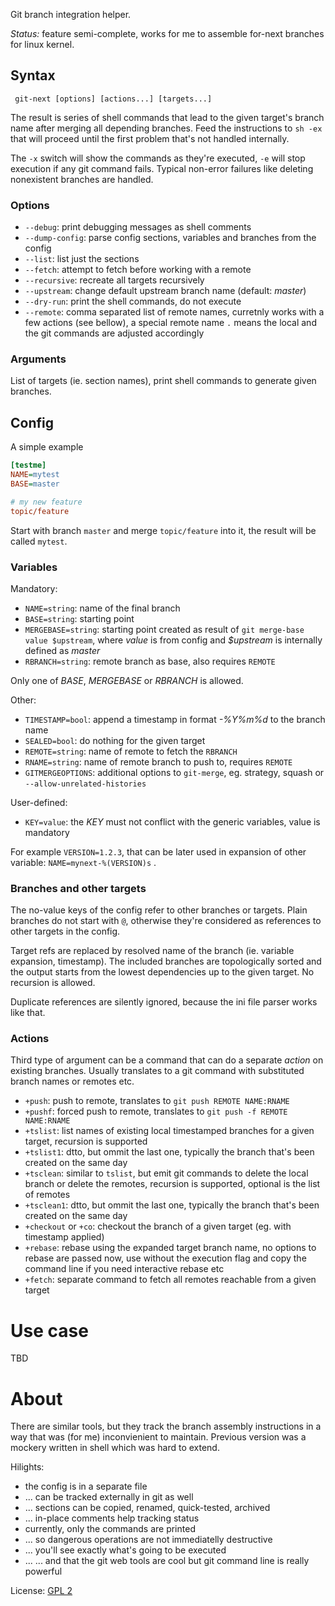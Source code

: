 Git branch integration helper.

*Status:* feature semi-complete, works for me to assemble for-next branches for
linux kernel.

## Syntax

```shell
 git-next [options] [actions...] [targets...]
```

The result is series of shell commands that lead to the given target's branch
name after merging all depending branches. Feed the instructions to `sh -ex`
that will proceed until the first problem that's not handled internally.

The `-x` switch will show the commands as they're executed, `-e` will stop
execution if any git command fails. Typical non-error failures like deleting
nonexistent branches are handled.

### Options

* `--debug`: print debugging messages as shell comments
* `--dump-config`: parse config sections, variables and branches from the config
* `--list`: list just the sections
* `--fetch`: attempt to fetch before working with a remote
* `--recursive`: recreate all targets recursively
* `--upstream`: change default upstream branch name (default: *master*)
* `--dry-run`: print the shell commands, do not execute
* `--remote`: comma separated list of remote names, curretnly works with a few
  actions (see bellow), a special remote name `.` means the local and the git
  commands are adjusted accordingly

### Arguments

List of targets (ie. section names), print shell commands to generate given
branches.

## Config

A simple example

```ini
[testme]
NAME=mytest
BASE=master

# my new feature
topic/feature
```

Start with branch `master` and merge `topic/feature` into it, the result will
be called `mytest`.

### Variables

Mandatory:

* `NAME=string`: name of the final branch
* `BASE=string`: starting point
* `MERGEBASE=string`: starting point created as result of `git
  merge-base value $upstream`, where *value* is from config and *$upstream* is
  internally defined as *master*
* `RBRANCH=string`: remote branch as base, also requires `REMOTE`

Only one of *BASE*, *MERGEBASE* or *RBRANCH* is allowed.

Other:

* `TIMESTAMP=bool`: append a timestamp in format *-%Y%m%d* to the branch name
* `SEALED=bool`: do nothing for the given target
* `REMOTE=string`: name of remote to fetch the `RBRANCH`
* `RNAME=string`: name of remote branch to push to, requires `REMOTE`
* `GITMERGEOPTIONS`: additional options to `git-merge`, eg. strategy, squash or
  `--allow-unrelated-histories`

User-defined:

* `KEY=value`: the *KEY* must not conflict with the generic variables, value is mandatory

For example `VERSION=1.2.3`, that can be later used in expansion of other
variable: `NAME=mynext-%(VERSION)s` .

### Branches and other targets

The no-value keys of the config refer to other branches or targets. Plain
branches do not start with `@`, otherwise they're considered as references to
other targets in the config.

Target refs are replaced by resolved name of the branch (ie. variable
expansion, timestamp). The included branches are topologically sorted and the
output starts from the lowest dependencies up to the given target. No recursion
is allowed.

Duplicate references are silently ignored, because the ini file parser works
like that.

### Actions

Third type of argument can be a command that can do a separate *action* on
existing branches. Usually translates to a git command with substituted branch
names or remotes etc.

* `+push`: push to remote, translates to `git push REMOTE NAME:RNAME`
* `+pushf`: forced push to remote, translates to `git push -f REMOTE NAME:RNAME`
* `+tslist`: list names of existing local timestamped branches for a given
  target, recursion is supported
* `+tslist1`: dtto, but ommit the last one, typically the branch that's been
  created on the same day
* `+tsclean`: similar to `tslist`, but emit git commands to delete the local
  branch or delete the remotes, recursion is supported, optional is the list of
  remotes
* `+tsclean1`: dtto, but ommit the last one, typically the branch that's been
  created on the same day
* `+checkout` or `+co`: checkout the branch of a given target (eg. with
  timestamp applied)
* `+rebase`: rebase using the expanded target branch name, no options to rebase
  are passed now, use without the execution flag and copy the command line if
  you need interactive rebase etc
* `+fetch`: separate command to fetch all remotes reachable from a given target

# Use case

TBD

# About

There are similar tools, but they track the branch assembly instructions in a
way that was (for me) inconvienient to maintain. Previous version was a mockery
written in shell which was hard to extend.

Hilights:

* the config is in a separate file
* ... can be tracked externally in git as well
* ... sections can be copied, renamed, quick-tested, archived
* ... in-place comments help tracking status
* currently, only the commands are printed
* ... so dangerous operations are not immediatelly destructive
* ... you'll see exactly what's going to be executed
* ... ... and that the git web tools are cool but git command line is really powerful

License: [GPL 2](https://www.gnu.org/licenses/gpl-2.0.html)
